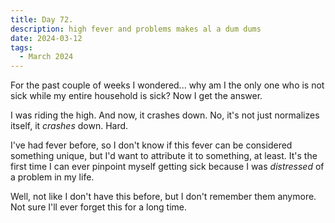 ```yaml
---
title: Day 72.
description: high fever and problems makes al a dum dums
date: 2024-03-12
tags: 
  - March 2024
---
```


For the past couple of weeks I wondered... why am I the only one who is not sick while my entire household is sick? Now I get the answer.

I was riding the high. And now, it crashes down. No, it's not just normalizes itself, it *crashes* down. Hard.

I've had fever before, so I don't know if this fever can be considered something unique, but I'd want to attribute it to something, at least. It's the first time I can ever pinpoint myself getting sick because I was *distressed* of a problem in my life.

Well, not like I don't have this before, but I don't remember them anymore. Not sure I'll ever forget this for a long time.